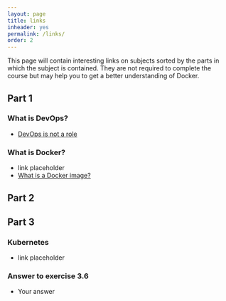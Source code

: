 ```yaml
---
layout: page
title: links
inheader: yes
permalink: /links/
order: 2
---
```


This page will contain interesting links on subjects sorted by the parts in which the subject is contained. They are not required to complete the course but may help you to get a better understanding of Docker.

## Part 1 ##

### What is DevOps? ###

- [DevOps is not a role](http://turnoff.us/geek/devops-explained)

### What is Docker? ###

- link placeholder
- [What is a Docker image?](https://cameronlonsdale.com/2018/11/26/whats-in-a-docker-image)

## Part 2 ##



## Part 3 ##

### Kubernetes ###

- link placeholder

### Answer to exercise 3.6 ###

- Your answer
